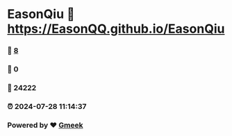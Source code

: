 # EasonQiu :link: https://EasonQQ.github.io/EasonQiu 
### :page_facing_up: [8](https://EasonQQ.github.io/EasonQiu/tag.html) 
### :speech_balloon: 0 
### :hibiscus: 24222 
### :alarm_clock: 2024-07-28 11:14:37 
### Powered by :heart: [Gmeek](https://github.com/Meekdai/Gmeek)
